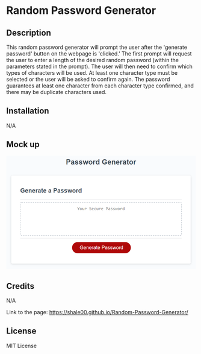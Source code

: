 # Random Password Generator

## Description

This random password generator will prompt the user after the 'generate password' button on the webpage is 'clicked.' The first prompt will request the user to enter a length of the desired random password (within the parameters stated in the prompt). The user will then need to confirm which types of characters will be used. At least one character type must be selected or the user will be asked to confirm again. The password guarantees at least one character from each character type confirmed, and there may be duplicate characters used.


## Installation

N/A

## Mock up

![The Password Generator application displays a red button to "Generate Password".](./Assets/03-javascript-homework-demo.png)

## Credits

N/A

Link to the page: https://shale00.github.io/Random-Password-Generator/

## License

MIT License
